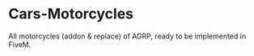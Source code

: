 # Cars-Motorcycles
All motorcycles (addon &amp; replace) of AGRP, ready to be implemented in FiveM. 
